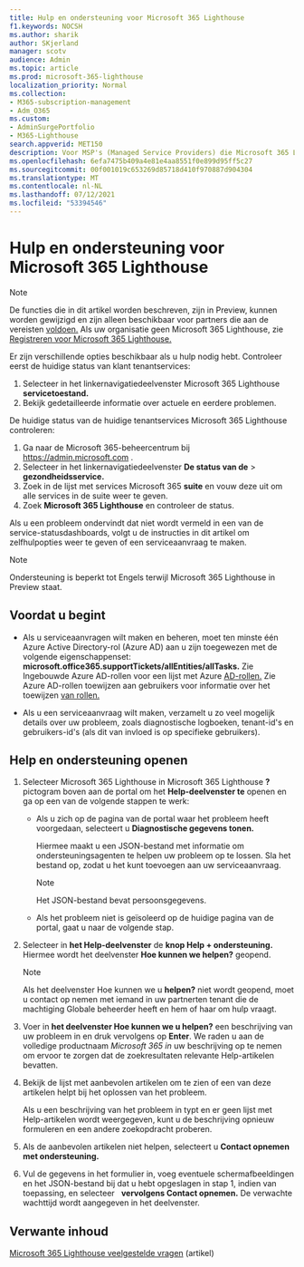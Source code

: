 ```yaml
---
title: Hulp en ondersteuning voor Microsoft 365 Lighthouse
f1.keywords: NOCSH
ms.author: sharik
author: SKjerland
manager: scotv
audience: Admin
ms.topic: article
ms.prod: microsoft-365-lighthouse
localization_priority: Normal
ms.collection:
- M365-subscription-management
- Adm_O365
ms.custom:
- AdminSurgePortfolio
- M365-Lighthouse
search.appverid: MET150
description: Voor MSP's (Managed Service Providers) die Microsoft 365 Lighthouse, leert u hoe u hulp en ondersteuning kunt krijgen.
ms.openlocfilehash: 6efa7475b409a4e81e4aa8551f0e899d95ff5c27
ms.sourcegitcommit: 00f001019c653269d85718d410f970887d904304
ms.translationtype: MT
ms.contentlocale: nl-NL
ms.lasthandoff: 07/12/2021
ms.locfileid: "53394546"
---
```

# <a name="get-help-and-support-for-microsoft-365-lighthouse"></a>Hulp en ondersteuning voor Microsoft 365 Lighthouse 

> [!NOTE]
> De functies die in dit artikel worden beschreven, zijn in Preview, kunnen worden gewijzigd en zijn alleen beschikbaar voor partners die aan de vereisten [voldoen.](m365-lighthouse-requirements.md) Als uw organisatie geen Microsoft 365 Lighthouse, zie [Registreren voor Microsoft 365 Lighthouse.](m365-lighthouse-sign-up.md)

Er zijn verschillende opties beschikbaar als u hulp nodig hebt. Controleer eerst de huidige status van klant tenantservices:

1. Selecteer in het linkernavigatiedeelvenster Microsoft 365 Lighthouse **servicetoestand.**
2. Bekijk gedetailleerde informatie over actuele en eerdere problemen.

De huidige status van de huidige tenantservices Microsoft 365 Lighthouse controleren:

1. Ga naar de Microsoft 365-beheercentrum bij <a href="https://go.microsoft.com/fwlink/p/?linkid=2024339" target="_blank">https://admin.microsoft.com</a> .
2. Selecteer in het linkernavigatiedeelvenster **De status van de**  >  **gezondheidsservice.**
3. Zoek in de lijst met services Microsoft 365 **suite** en vouw deze uit om alle services in de suite weer te geven.
4. Zoek **Microsoft 365 Lighthouse** en controleer de status.

Als u een probleem ondervindt dat niet wordt vermeld in een van de service-statusdashboards, volgt u de instructies in dit artikel om zelfhulpopties weer te geven of een serviceaanvraag te maken.

> [!NOTE]
> Ondersteuning is beperkt tot Engels terwijl Microsoft 365 Lighthouse in Preview staat.

## <a name="before-you-begin"></a>Voordat u begint

- Als u serviceaanvragen wilt maken en beheren, moet ten minste één Azure Active Directory-rol (Azure AD) aan u zijn toegewezen met de volgende eigenschappenset: **microsoft.office365.supportTickets/allEntities/allTasks.** Zie Ingebouwde Azure AD-rollen voor een lijst met Azure [AD-rollen.](/azure/active-directory/roles/permissions-reference) Zie Azure AD-rollen toewijzen aan gebruikers voor informatie over het toewijzen [van rollen.](/azure/active-directory/roles/manage-roles-portal)

- Als u een serviceaanvraag wilt maken, verzamelt u zo veel mogelijk details over uw probleem, zoals diagnostische logboeken, tenant-id's en gebruikers-id's (als dit van invloed is op specifieke gebruikers).

## <a name="access-help-and-support"></a>Help en ondersteuning openen

1.  Selecteer Microsoft 365 Lighthouse in Microsoft 365 Lighthouse **?** pictogram boven aan de portal om het **Help-deelvenster te** openen en ga op een van de volgende stappen te werk:
    
    -  Als u zich op de pagina van de portal waar het probleem heeft voorgedaan, selecteert u **Diagnostische gegevens tonen.**

        Hiermee maakt u een JSON-bestand met informatie om ondersteuningsagenten te helpen uw probleem op te lossen. Sla het bestand op, zodat u het kunt toevoegen aan uw serviceaanvraag.

        > [!NOTE]
        > Het JSON-bestand bevat persoonsgegevens.

    -  Als het probleem niet is geïsoleerd op de huidige pagina van de portal, gaat u naar de volgende stap.

2.  Selecteer in **het Help-deelvenster** de **knop Help + ondersteuning.** Hiermee wordt het deelvenster **Hoe kunnen we helpen?** geopend.

    > [!NOTE]
    > Als het deelvenster Hoe kunnen we u **helpen?** niet wordt geopend, moet u contact op nemen met iemand in uw partnerten tenant die de machtiging Globale beheerder heeft en hem of haar om hulp vraagt.

3.  Voer in **het deelvenster Hoe kunnen we u helpen?** een beschrijving van uw probleem in en druk vervolgens op **Enter**. We raden u aan de volledige productnaam *Microsoft 365 in* uw beschrijving op te nemen om ervoor te zorgen dat de zoekresultaten relevante Help-artikelen bevatten.

4.  Bekijk de lijst met aanbevolen artikelen om te zien of een van deze artikelen helpt bij het oplossen van het probleem.

    Als u een beschrijving van het probleem in typt en er geen lijst met Help-artikelen wordt weergegeven, kunt u de beschrijving opnieuw formuleren en een andere zoekopdracht proberen.

5.  Als de aanbevolen artikelen niet helpen, selecteert u **Contact opnemen met ondersteuning.**

6.  Vul de gegevens in het formulier in, voeg eventuele schermafbeeldingen en het JSON-bestand bij dat u hebt opgeslagen in stap 1, indien van toepassing, en selecteer &nbsp; **vervolgens Contact opnemen.** De verwachte wachttijd wordt aangegeven in het deelvenster.

## <a name="related-content"></a>Verwante inhoud

[Microsoft 365 Lighthouse veelgestelde vragen](m365-lighthouse-faq.yml) (artikel)
